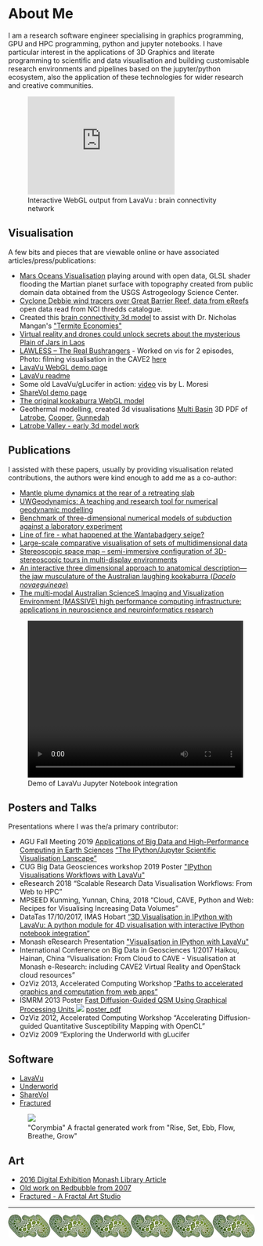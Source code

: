 # About Me

I am a research software engineer specialising in graphics programming, GPU and HPC programming, python and jupyter notebooks. I have particular interest in the applications of 3D Graphics and literate programming to scientific and data visualisation and building customisable research environments and pipelines based on the jupyter/python ecosystem, also the application of these technologies for wider research and creative communities.

<figure>
  <iframe src="https://lavavu.github.io/webview.html?brain.gldb&amp;background=white" style="width: 300px; height: 200px; border: 0px;"></iframe>
  <figcaption>Interactive WebGL output from LavaVu : brain connectivity network</figcaption>
</figure>

## Visualisation
A few bits and pieces that are viewable online or have associated articles/press/publications:
- [Mars Oceans Visualisation](https://bridges.monash.edu/articles/media/Mars_Oceans_Visualisation/12792575) playing around with open data, GLSL shader flooding the Martian planet surface with topography created from public domain data obtained from the USGS Astrogeology Science Center.
- [Cyclone Debbie wind tracers over Great Barrier Reef, data from eReefs](https://bridges.monash.edu/articles/media/Cyclone_Debbie_wind_tracers_over_Great_Barrier_Reef_data_from_eReefs/12725381) open data read from NCI thredds catalogue.
- Created this [brain connectivity 3d model](https://lavavu.github.io/webview.html?brain.gldb&background=white) to assist with Dr. Nicholas Mangan's ["Termite Economies"](https://www.monash.edu/mada/research/termite-economies) 
- [Virtual reality and drones could unlock secrets about the mysterious Plain of Jars in Laos](http://www.abc.net.au/news/2016-10-18/vr-and-drones-could-unlock-secrets-about-the-plain-of-jars-laos/7938520)
- [LAWLESS – The Real Bushrangers](https://genepoolproductions.com/lawless-project) - Worked on vis for 2 episodes, Photo: filming visualisation in the CAVE2 [here](https://images.squarespace-cdn.com/content/v1/5bcff59ca09a7e44dee61ca1/1542687206271-OH6Z41Q3BP14B4JTOZNC/36_Lawless_Kelly_Cave_05_edit.jpg?format=2500w)
- [LavaVu WebGL demo page](https://lavavu.github.io/)
- [LavaVu readme](https://github.com/OKaluza/LavaVu/blob/master/README.md)
- Some old LavaVu/gLucifer in action: [video](https://www.youtube.com/watch?v=cVulRP2tUGM) vis by L. Moresi
- [ShareVol demo page](http://owen.kaluza.id.au/sharevol/)
- [The original kookaburra WebGL model](http://cave2.github.io/websurfer/?model=examples/quayle_kookaburra)
- Geothermal modelling, created 3d visualisations [Multi Basin](https://figshare.com/articles/poster/Underworld_and_multi_basin_heat_flow/763080) 3D PDF of  [Latrobe](https://bridges.monash.edu/articles/report/AuScope_Geothermal_Demonstrators_-_Latrobe_Valley_Victoria_Australia/12900026), [Cooper](https://bridges.monash.edu/articles/report/AuScope_Geothermal_Demonstrators_-_Cooper_Basin_South_Australia_Queensland_Australia/12900932), [Gunnedah](https://bridges.monash.edu/articles/report/AuScope_Geothermal_Demonstrators_-_Gunnedah_New_South_Wales_Australia/12900032)
- [Latrobe Valley - early 3d model work](https://bridges.monash.edu/articles/figure/Latrobe_Valley_images_from_the_Auscope_Geothermal_demonstrators/15001218)

## Publications
I assisted with these papers, usually by providing visualisation related contributions, the authors were kind enough to add me as a co-author:
- [Mantle plume dynamics at the rear of a retreating slab](https://academic.oup.com/gji/article-abstract/222/2/1146/5835229)
- [UWGeodynamics: A teaching and research tool for numerical geodynamic modelling](http://joss.theoj.org/papers/10.21105/joss.01136)
- [Benchmark of three-dimensional numerical models of subduction against a laboratory experiment](https://www.sciencedirect.com/science/article/pii/S0031920118300360)
- [Line of fire - what happened at the Wantabadgery seige?](https://www.ncbi.nlm.nih.gov/pubmed/29058106)
- [Large-scale comparative visualisation of sets of multidimensional data](https://peerj.com/articles/cs-88/)
- [Stereoscopic space map – semi-immersive configuration of 3D-stereoscopic tours in multi-display environments](https://research.monash.edu/en/publications/stereoscopic-space-map-semi-immersive-configuration-of-3d-stereos)
- [An interactive three dimensional approach to anatomical description—the jaw musculature of the Australian laughing kookaburra (_Dacelo novaeguineae_)](https://peerj.com/articles/355/)
- [The multi-modal Australian ScienceS Imaging and Visualization Environment (MASSIVE) high performance computing infrastructure: applications in neuroscience and neuroinformatics research](https://www.ncbi.nlm.nih.gov/pubmed/24734019)

<figure>
  <video width="440" height="320" controls>
    <source src="https://owen.kaluza.id.au/videos/previs-volume-final.mp4" type="video/mp4">
  </video>
  <figcaption>Demo of LavaVu Jupyter Notebook integration</figcaption>
</figure>

## Posters and Talks
Presentations where I was the/a primary contributor:
- AGU Fall Meeting 2019 [Applications of Big Data and High-Performance Computing in Earth Sciences](https://agu.confex.com/agu/fm19/meetingapp.cgi/Session/76617) [“The IPython/Jupyter Scientific Visualisation Lanscape”](#slides_todo)
- CUG Big Data Geosciences workshop 2019 Poster ["IPython Visualisations Workflows with LavaVu"](#pdf_todo)
- eResearch 2018 “Scalable Research Data Visualisation Workflows: From Web to HPC”
- MPSEED Kunming, Yunnan, China, 2018 “Cloud, CAVE, Python and Web: Recipes for Visualising Increasing Data Volumes”
- DataTas 17/10/2017, IMAS Hobart [“3D Visualisation in IPython with LavaVu: A python module for 4D visualisation with interactive IPython notebook integration”](#slides_todo)
- Monash eResearch Presentation ["Visualisation in IPython with LavaVu"](http://owen.kaluza.id.au/Slides/2017-08-15/)
- International Conference on Big Data in Geosciences 1/2017 Haikou, Hainan, China “Visualisation: From Cloud to CAVE - Visualisation at Monash e-Research: including CAVE2 Virtual Reality and OpenStack cloud resources”
- OzViz 2013, Accelerated Computing Workshop [“Paths to accelerated graphics and computation from web apps”](#slides_todo)
- ISMRM 2013 Poster [Fast Diffusion-Guided QSM Using Graphical Processing Units ![](https://www.ismrm.org/13/pdficon2.gif)](http://archive.ismrm.org/2013/2667.html) [poster_pdf](#pdf_todo)
- OzViz 2012, Accelerated Computing Workshop “Accelerating Diffusion-guided Quantitative Susceptibility Mapping with OpenCL”
- OzViz 2009 “Exploring the Underworld with gLucifer

## Software
- [LavaVu](http://github.com/lavavu/lavavu)
- [Underworld](https://github.com/underworldcode/underworld2)
- [ShareVol](http://github.com/okaluza/sharevol)
- [Fractured](http://github.com/okaluza/fractured)

<figure>
  <img src="http://owen.kaluza.id.au/2016/images/Corymbia.jpeg" width="300px"/>
  <figcaption>"Corymbia" A fractal generated work from "Rise, Set, Ebb, Flow, Breathe, Grow"</figcaption>
</figure>


## Art
- [2016 Digital Exhibition](http://owen.kaluza.id.au/2016) [Monash Library Article](https://www.monash.edu/news/articles/new-library-exhibition)
- [Old work on Redbubble from 2007](http://redbubble.com/people/owenk) 
- [Fractured - A Fractal Art Studio](http://fract.ured.me)

---

![border-image](natural-order-border_sm.jpg)
